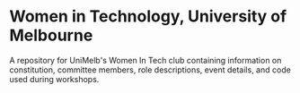 # Women in Technology, University of Melbourne
A repository for UniMelb's Women In Tech club containing information on constitution, committee members, role descriptions, event details, and code used during workshops.

